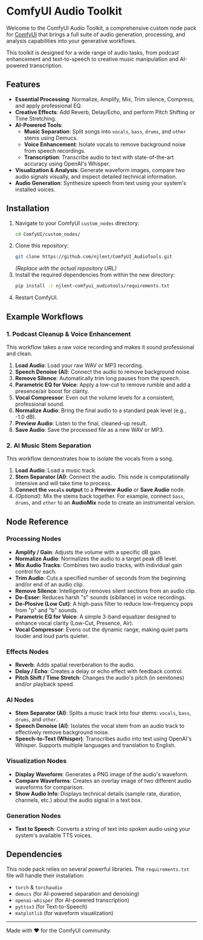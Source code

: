 # ComfyUI Audio Toolkit

Welcome to the ComfyUI Audio Toolkit, a comprehensive custom node pack for [ComfyUI](https://github.com/comfyanonymous/ComfyUI) that brings a full suite of audio generation, processing, and analysis capabilities into your generative workflows.

This toolkit is designed for a wide range of audio tasks, from podcast enhancement and text-to-speech to creative music manipulation and AI-powered transcription.

## Features

-   **Essential Processing**: Normalize, Amplify, Mix, Trim silence, Compress, and apply professional EQ.
-   **Creative Effects**: Add Reverb, Delay/Echo, and perform Pitch Shifting or Time Stretching.
-   **AI-Powered Tools**:
    -   **Music Separation**: Split songs into `vocals`, `bass`, `drums`, and `other` stems using Demucs.
    -   **Voice Enhancement**: Isolate vocals to remove background noise from speech recordings.
    -   **Transcription**: Transcribe audio to text with state-of-the-art accuracy using OpenAI's Whisper.
-   **Visualization & Analysis**: Generate waveform images, compare two audio signals visually, and inspect detailed technical information.
-   **Audio Generation**: Synthesize speech from text using your system's installed voices.

## Installation

1.  Navigate to your ComfyUI `custom_nodes` directory:
    ```bash
    cd ComfyUI/custom_nodes/
    ```
2.  Clone this repository:
    ```bash
    git clone https://github.com/njlent/ComfyUI_AudioTools.git
    ```
    *(Replace with the actual repository URL)*
3.  Install the required dependencies from within the new directory:
    ```bash
    pip install -r njlent-comfyui_audiotools/requirements.txt
    ```
4.  Restart ComfyUI.

## Example Workflows

### 1. Podcast Cleanup & Voice Enhancement

This workflow takes a raw voice recording and makes it sound professional and clean.

1.  **Load Audio**: Load your raw WAV or MP3 recording.
2.  **Speech Denoise (AI)**: Connect the audio to remove background noise.
3.  **Remove Silence**: Automatically trim long pauses from the speech.
4.  **Parametric EQ for Voice**: Apply a low-cut to remove rumble and add a presence/air boost for clarity.
5.  **Vocal Compressor**: Even out the volume levels for a consistent, professional sound.
6.  **Normalize Audio**: Bring the final audio to a standard peak level (e.g., -1.0 dB).
7.  **Preview Audio**: Listen to the final, cleaned-up result.
8.  **Save Audio**: Save the processed file as a new WAV or MP3.

### 2. AI Music Stem Separation

This workflow demonstrates how to isolate the vocals from a song.

1.  **Load Audio**: Load a music track.
2.  **Stem Separator (AI)**: Connect the audio. This node is computationally intensive and will take time to process.
3.  **Connect the `vocals` output** to a **Preview Audio** or **Save Audio** node.
4.  *(Optional)*: Mix the stems back together. For example, connect `bass`, `drums`, and `other` to an **AudioMix** node to create an instrumental version.

## Node Reference

### Processing Nodes
-   **Amplify / Gain**: Adjusts the volume with a specific dB gain.
-   **Normalize Audio**: Normalizes the audio to a target peak dB level.
-   **Mix Audio Tracks**: Combines two audio tracks, with individual gain control for each.
-   **Trim Audio**: Cuts a specified number of seconds from the beginning and/or end of an audio clip.
-   **Remove Silence**: Intelligently removes silent sections from an audio clip.
-   **De-Esser**: Reduces harsh "s" sounds (sibilance) in voice recordings.
-   **De-Plosive (Low Cut)**: A high-pass filter to reduce low-frequency pops from "p" and "b" sounds.
-   **Parametric EQ for Voice**: A simple 3-band equalizer designed to enhance vocal clarity (Low-Cut, Presence, Air).
-   **Vocal Compressor**: Evens out the dynamic range, making quiet parts louder and loud parts quieter.

### Effects Nodes
-   **Reverb**: Adds spatial reverberation to the audio.
-   **Delay / Echo**: Creates a delay or echo effect with feedback control.
-   **Pitch Shift / Time Stretch**: Changes the audio's pitch (in semitones) and/or playback speed.

### AI Nodes
-   **Stem Separator (AI)**: Splits a music track into four stems: `vocals`, `bass`, `drums`, and `other`.
-   **Speech Denoise (AI)**: Isolates the vocal stem from an audio track to effectively remove background noise.
-   **Speech-to-Text (Whisper)**: Transcribes audio into text using OpenAI's Whisper. Supports multiple languages and translation to English.

### Visualization Nodes
-   **Display Waveform**: Generates a PNG image of the audio's waveform.
-   **Compare Waveforms**: Creates an overlay image of two different audio waveforms for comparison.
-   **Show Audio Info**: Displays technical details (sample rate, duration, channels, etc.) about the audio signal in a text box.

### Generation Nodes
-   **Text to Speech**: Converts a string of text into spoken audio using your system's available TTS voices.

## Dependencies

This node pack relies on several powerful libraries. The `requirements.txt` file will handle their installation:

-   `torch` & `torchaudio`
-   `demucs` (for AI-powered separation and denoising)
-   `openai-whisper` (for AI-powered transcription)
-   `pyttsx3` (for Text-to-Speech)
-   `matplotlib` (for waveform visualization)

---
Made with ❤️ for the ComfyUI community.